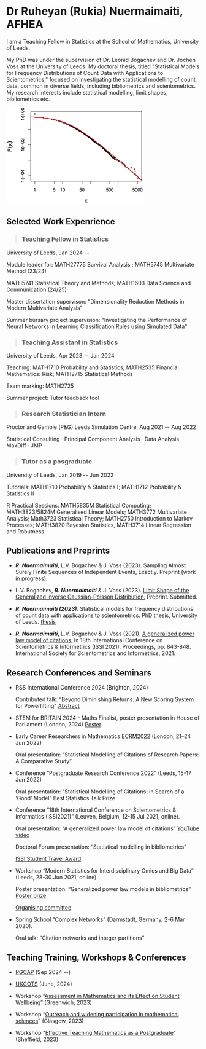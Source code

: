# Dr Ruheyan (Rukia) Nuermaimaiti, AFHEA

I am a Teaching Fellow in Statistics at the School of Mathematics, University of Leeds. 

My PhD was under the supervision of Dr. Leonid Bogachev and Dr. Jochen Voss at the University of Leeds. My doctoral thesis, titled "Statistical Models for Frequency Distributions of Count Data with Applications to Scientometrics," focused on investigating the statistical modelling of count data, common in diverse fields, including bibliometrics and scientometrics. My research interests include statistical modelling, limit shapes, bibliometrics etc.

![ ](/EJPGPLCCDF.png)

## Selected Work Expenrience

> ### Teaching Fellow in Statistics
 University of Leeds, Jan 2024 -- 

Module leader for: MATH27775 Survival Analysis ; MATH5745 Multivariate Method (23/24)
 
 MATH5741 Statistical Theory and Methods; MATH1603 Data Science and Communication (24/25)
                   
Master dissertation supervison: "Dimensionality Reduction Methods in Modern Multivariate Analysis"

Summer bursary project supervision: "Investigating the Performance of Neural Networks in Learning Classification Rules using Simulated Data"


> ### Teaching Assistant in Statistics
  University of Leeds, Apr 2023 -- Jan 2024
  
  Teaching: MATH1710 Probability and Statistics; MATH2535 Financial Mathematics: Risk; MATH2715 Statistical Methods

  Exam marking: MATH2725 
 
  Summer project: Tutor feedback tool


> ### Research Statistician Intern
  Proctor and Gamble (P&G) Leeds Simulation Centre, Aug 2021 -- Aug 2022
  
  Statistical Consulting · Principal Component Analysis · Data Analysis · MaxDiff · JMP


> ### Tutor as a posgraduate
  University of Leeds, Jan 2019 -- Jun 2022
  
  Tutorials: MATH1710 Probability & Statistics I; MATH1712 Probability & Statistics II
  
  R Practical Sessions: MATH5835M Statistical Computing; MATH3823/5824M Generalised Linear Models;
MATH3772 Multivariate Analysis; Math3723 Statistical Theory; MATH2750 Introduction to Markov
Processes; MATH3820 Bayesian Statistics, MATH3714 Linear Regression and Robutness



## Publications and Preprints

- ***R. Nuermaimaiti***, L.V. Bogachev & J. Voss (2023). Sampling Almost Surely Finite Sequences of Independent Events, Exactly. Preprint (work in progress).

- L.V. Bogachev, ***R. Nuermaimaiti*** & J. Voss (2023). [Limit Shape of the Generalized Inverse Gaussian-Poisson Distribution.](https://arxiv.org/abs/2303.08139) Preprint. Submitted.
  
-	***R. Nuermaimaiti (2023)***. Statistical models for frequency distributions of count data with applications to scientometrics. PhD thesis, University of Leeds. [thesis](https://etheses.whiterose.ac.uk/33446/)

- ***R. Nuermaimaiti***, L.V. Bogachev & J. Voss (2021). [A generalized power law model of citations.](https://eprints.whiterose.ac.uk/179166/) In 18th International Conference on Scientometrics & Informetrics (ISSI 2021). Proceedings, pp. 843-848. International Society for Scientometrics and Informetrics, 2021. 


## Research Conferences and Seminars

 *  RSS International Conference 2024 (Brighton, 2024)
   
    Contributed talk: “Beyond Diminishing Returns: A New Scoring System for Powerlifting" [Abstract](https://virtual.oxfordabstracts.com/#/event/6693/submission/142)
     
* 	STEM for BRITAIN 2024 - Maths Finalist, poster presentation in House of Parliament (London, 2024)
 [Poster](https://stemforbritain.org.uk/2024-Posters/POS_Ruheyan%20Nuermaimaiti_GhcLM.pdf)

 * Early Career Researchers in Mathematics [ECRM2022](https://www.homepages.ucl.ac.uk/~ucahwas/ecrm/) (London, 21–24 Jun 2022)

   Oral presentation: “Statistical Modelling of Citations of Research Papers: A Comparative Study”

 * Conference “Postgraduate Research Conference 2022” (Leeds, 15-17 Jun 2022)
 
   Oral presentation: “Statistical Modelling of Citations: in Search of a ‘Good’ Model” Best Statistics Talk Prize

 * Conference “18th International Conference on Scientometrics & Informatics (ISSI2021)” (Leuven, Belgium, 12-15 Jul 2021, online).
 
   Oral presentation: “A generalized power law model of citations” [YouTube video](https://www.youtube.com/watch?v=GlT3H774qL8)
   
   Doctoral Forum presentation: “Statistical modelling in bibliometrics”
   
   [ISSI Student Travel Award](https://www.issi-society.org/awards/issi-student-travel-award/)

 * Workshop “Modern Statistics for Interdisciplinary Omics and Big Data” (Leeds, 28-30 Jun 2021, online).
 
   Poster presentation: “Generalized power law models in bibliometrics” [Poster prize](https://imforfuture.eu/modern-statistics-for-interdisciplinary-omics-and-big-data/)
   
   [Organising committee](https://imforfuture.eu/meeting-committees/)

 * [Spring School “Complex Networks”](https://www2.mathematik.tu-darmstadt.de/~aurzada/springschool/index.html) (Darmstadt, Germany, 2-6 Mar 2020).
 
   Oral talk: “Citation networks and integer partitions”


## Teaching Training, Workshops & Conferences

* [PGCAP](https://studenteddev.leeds.ac.uk/pgcap/) (Sep 2024 --) 

* [UKCOTS](https://www.ukcots.org/) (June, 2024)

* Workshop “[Assessment in Mathematics and its Effect on Student Wellbeing](https://www.gre.ac.uk/events/current-events/faculty-of-engineering-and-science/workshop-on-assessment-in-mathematics-and-its-effect-on-student-wellbeing)” (Greenwich, 2023)
  
* Workshop “[Outreach and widening participation in mathematical sciences](https://www.gla.ac.uk/schools/mathematicsstatistics/research/stats/teaching/statisticsanddataanalyticseducationalgroup/outreachandwideningparticipation/workshop1/)” (Glasgow, 2023)
  
* Workshop "[Effective Teaching Mathematics as a Postgraduate](https://sites.google.com/sheffield.ac.uk/ima-rss-pgr-teaching-workshop/home)" (Sheffield, 2023)




